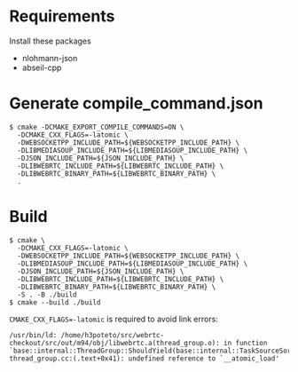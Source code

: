# Requirements

Install these packages

- nlohmann-json
- abseil-cpp

# Generate compile_command.json

```
$ cmake -DCMAKE_EXPORT_COMPILE_COMMANDS=ON \
  -DCMAKE_CXX_FLAGS=-latomic \
  -DWEBSOCKETPP_INCLUDE_PATH=${WEBSOCKETPP_INCLUDE_PATH} \
  -DLIBMEDIASOUP_INCLUDE_PATH=${LIBMEDIASOUP_INCLUDE_PATH} \
  -DJSON_INCLUDE_PATH=${JSON_INCLUDE_PATH} \
  -DLIBWEBRTC_INCLUDE_PATH=${LIBWEBRTC_INCLUDE_PATH} \
  -DLIBWEBRTC_BINARY_PATH=${LIBWEBRTC_BINARY_PATH} \
  .
```

# Build

```
$ cmake \
  -DCMAKE_CXX_FLAGS=-latomic \
  -DWEBSOCKETPP_INCLUDE_PATH=${WEBSOCKETPP_INCLUDE_PATH} \
  -DLIBMEDIASOUP_INCLUDE_PATH=${LIBMEDIASOUP_INCLUDE_PATH} \
  -DJSON_INCLUDE_PATH=${JSON_INCLUDE_PATH} \
  -DLIBWEBRTC_INCLUDE_PATH=${LIBWEBRTC_INCLUDE_PATH} \
  -DLIBWEBRTC_BINARY_PATH=${LIBWEBRTC_BINARY_PATH} \
  -S . -B ./build
$ cmake --build ./build
```

`CMAKE_CXX_FLAGS=-latomic` is required to avoid link errors:
```
/usr/bin/ld: /home/h3poteto/src/webrtc-checkout/src/out/m94/obj/libwebrtc.a(thread_group.o): in function `base::internal::ThreadGroup::ShouldYield(base::internal::TaskSourceSortKey)':
thread_group.cc:(.text+0x41): undefined reference to `__atomic_load'
```
